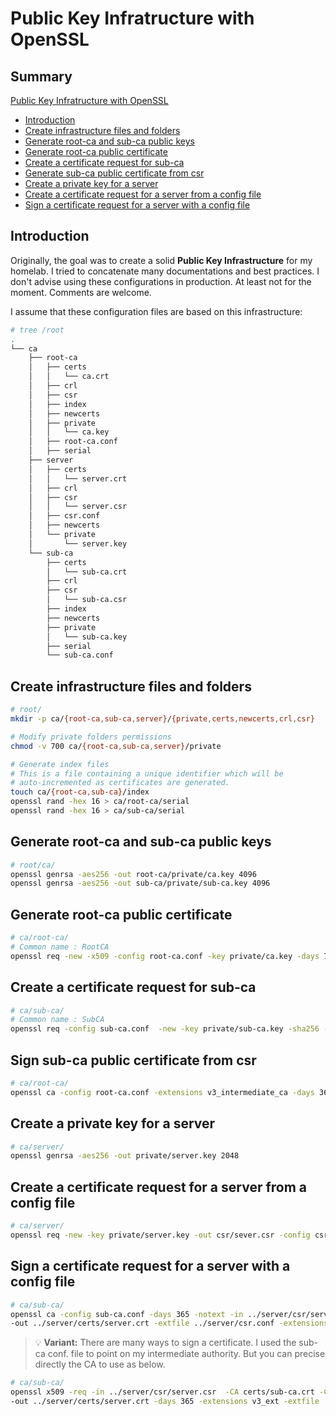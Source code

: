 # Public Key Infratructure with OpenSSL

## Summary
[Public Key Infratructure with OpenSSL](#public-key-infratructure-with-openSSL)
- [Introduction](#introduction)
- [Create infrastructure files and folders](#create-infrastructure-files-and-folders)
- [Generate root-ca and sub-ca public keys](#generate-root-ca-and-sub-ca-public-keys)
- [Generate root-ca public certificate](#create-root-ca-public-certificate)
- [Create a certificate request for sub-ca](#generate-a-certificate-request-for-sub-ca)
- [Generate sub-ca public certificate from csr](#Generate-sub-ca-public-certificate-from-csr)
- [Create a private key for a server](#create-a-private-key-for-a-server)
- [Create a certificate request for a server from a config file](#create-a-certificate-request-for-a-server-from-a-config-file)
- [Sign a certificate request for a server with a config file](#sign-a-certificate-request-for-a-server-with-a-config-file)

## Introduction
Originally, the goal was to create a solid **Public Key Infrastructure** for my homelab. I tried to concatenate many documentations and best practices. I don't advise using these configurations in production. At least not for the moment. Comments are welcome.

I assume that these configuration files are based on this infrastructure:
```Bash
# tree /root
.
└── ca
    ├── root-ca
    │   ├── certs
    │   │   └── ca.crt
    │   ├── crl
    │   ├── csr
    │   ├── index
    │   ├── newcerts
    │   ├── private
    │   │   └── ca.key
    │   ├── root-ca.conf
    │   ├── serial
    ├── server
    │   ├── certs
    │   │   └── server.crt
    │   ├── crl
    │   ├── csr
    │   │   └── server.csr
    │   ├── csr.conf
    │   ├── newcerts
    │   └── private
    │       └── server.key
    └── sub-ca
        ├── certs
        │   └── sub-ca.crt
        ├── crl
        ├── csr
        │   └── sub-ca.csr
        ├── index
        ├── newcerts
        ├── private
        │   └── sub-ca.key
        ├── serial
        └── sub-ca.conf

```
## Create infrastructure files and folders
```Bash
# root/
mkdir -p ca/{root-ca,sub-ca,server}/{private,certs,newcerts,crl,csr}

# Modify private folders permissions
chmod -v 700 ca/{root-ca,sub-ca,server}/private

# Generate index files
# This is a file containing a unique identifier which will be
# auto-incremented as certificates are generated.
touch ca/{root-ca,sub-ca}/index
openssl rand -hex 16 > ca/root-ca/serial
openssl rand -hex 16 > ca/sub-ca/serial
```
## Generate root-ca and sub-ca public keys
```Bash
# root/ca/
openssl genrsa -aes256 -out root-ca/private/ca.key 4096
openssl genrsa -aes256 -out sub-ca/private/sub-ca.key 4096
```

## Generate root-ca public certificate
```Bash
# ca/root-ca/
# Common name : RootCA
openssl req -new -x509 -config root-ca.conf -key private/ca.key -days 7300 -extensions v3_ca -out certs/ca.crt
```

## Create a certificate request for sub-ca
```Bash
# ca/sub-ca/
# Common name : SubCA
openssl req -config sub-ca.conf  -new -key private/sub-ca.key -sha256 -out csr/sub-ca.csr
```

## Sign sub-ca public certificate from csr
```Bash
# ca/root-ca/
openssl ca -config root-ca.conf -extensions v3_intermediate_ca -days 3650 -notext -in ../sub-ca/csr/sub-ca.csr -out ../sub-ca/certs/sub-ca.crt
```

## Create a private key for a server
```Bash
# ca/server/
openssl genrsa -aes256 -out private/server.key 2048
```

## Create a certificate request for a server from a config file
```Bash
# ca/server/
openssl req -new -key private/server.key -out csr/sever.csr -config csr.conf
```

## Sign a certificate request for a server with a config file
```Bash
# ca/sub-ca/
openssl ca -config sub-ca.conf -days 365 -notext -in ../server/csr/server.csr \
-out ../server/certs/server.crt -extfile ../server/csr.conf -extensions v3_ext -sha256
```
> :bulb: **Variant:** There are many ways to sign a certificate. I used the sub-ca conf. file to point on my intermediate authority. But you can precise directly the CA to use as below.

```Bash
# ca/sub-ca/
openssl x509 -req -in ../server/csr/server.csr  -CA certs/sub-ca.crt -CAkey private/sub-ca.key \
-out ../server/certs/server.crt -days 365 -extensions v3_ext -extfile ../server/csr.conf -sha256
```



